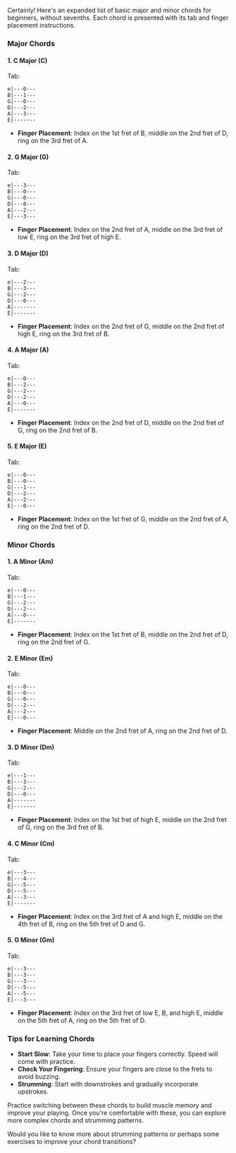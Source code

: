 Certainly! Here's an expanded list of basic major and minor chords for beginners, without sevenths. Each chord is presented with its tab and finger placement instructions.

### Major Chords

#### 1. **C Major (C)**
Tab:
```
e|---0---
B|---1---
G|---0---
D|---2---
A|---3---
E|-------
```
- **Finger Placement**: Index on the 1st fret of B, middle on the 2nd fret of D, ring on the 3rd fret of A.

#### 2. **G Major (G)**
Tab:
```
e|---3---
B|---0---
G|---0---
D|---0---
A|---2---
E|---3---
```
- **Finger Placement**: Index on the 2nd fret of A, middle on the 3rd fret of low E, ring on the 3rd fret of high E.

#### 3. **D Major (D)**
Tab:
```
e|---2---
B|---3---
G|---2---
D|---0---
A|-------
E|-------
```
- **Finger Placement**: Index on the 2nd fret of G, middle on the 2nd fret of high E, ring on the 3rd fret of B.

#### 4. **A Major (A)**
Tab:
```
e|---0---
B|---2---
G|---2---
D|---2---
A|---0---
E|-------
```
- **Finger Placement**: Index on the 2nd fret of D, middle on the 2nd fret of G, ring on the 2nd fret of B.

#### 5. **E Major (E)**
Tab:
```
e|---0---
B|---0---
G|---1---
D|---2---
A|---2---
E|---0---
```
- **Finger Placement**: Index on the 1st fret of G, middle on the 2nd fret of A, ring on the 2nd fret of D.

### Minor Chords

#### 1. **A Minor (Am)**
Tab:
```
e|---0---
B|---1---
G|---2---
D|---2---
A|---0---
E|-------
```
- **Finger Placement**: Index on the 1st fret of B, middle on the 2nd fret of D, ring on the 2nd fret of G.

#### 2. **E Minor (Em)**
Tab:
```
e|---0---
B|---0---
G|---0---
D|---2---
A|---2---
E|---0---
```
- **Finger Placement**: Middle on the 2nd fret of A, ring on the 2nd fret of D.

#### 3. **D Minor (Dm)**
Tab:
```
e|---1---
B|---3---
G|---2---
D|---0---
A|-------
E|-------
```
- **Finger Placement**: Index on the 1st fret of high E, middle on the 2nd fret of G, ring on the 3rd fret of B.

#### 4. **C Minor (Cm)**
Tab:
```
e|---3---
B|---4---
G|---5---
D|---5---
A|---3---
E|-------
```
- **Finger Placement**: Index on the 3rd fret of A and high E, middle on the 4th fret of B, ring on the 5th fret of D and G.

#### 5. **G Minor (Gm)**
Tab:
```
e|---3---
B|---3---
G|---3---
D|---5---
A|---5---
E|---3---
```
- **Finger Placement**: Index on the 3rd fret of low E, B, and high E, middle on the 5th fret of A, ring on the 5th fret of D.

### Tips for Learning Chords
- **Start Slow**: Take your time to place your fingers correctly. Speed will come with practice.
- **Check Your Fingering**: Ensure your fingers are close to the frets to avoid buzzing.
- **Strumming**: Start with downstrokes and gradually incorporate upstrokes.

Practice switching between these chords to build muscle memory and improve your playing. Once you're comfortable with these, you can explore more complex chords and strumming patterns.

Would you like to know more about strumming patterns or perhaps some exercises to improve your chord transitions?

